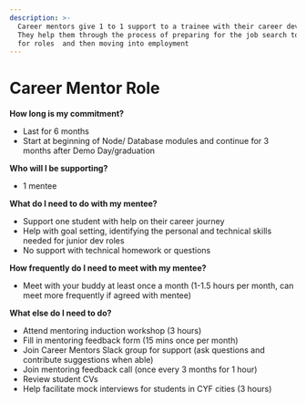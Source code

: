 ```yaml
---
description: >-
  Career mentors give 1 to 1 support to a trainee with their career development.
  They help them through the process of preparing for the job search to applying
  for roles  and then moving into employment
---
```


# Career Mentor Role

**How long is my commitment?**

* Last for 6 months
* Start at beginning of Node/ Database modules and continue for 3 months after Demo Day/graduation 

**Who will I be supporting?**

* 1 mentee

**What do I need to do with my mentee?**

* Support one student with help on their career journey 
* Help with goal setting, identifying the personal and technical skills needed for junior dev roles
* No support with technical homework or questions 

**How frequently do I need to meet with my mentee?**

* Meet with your buddy at least once a month \(1-1.5 hours per month, can meet more frequently if agreed with mentee\)

**What else do I need to do?**

* Attend mentoring induction workshop \(3 hours\) 
* Fill in mentoring feedback form \(15 mins once per month\) 
* Join Career Mentors Slack group for support \(ask questions and contribute suggestions when able\) 
* Join mentoring feedback call \(once every 3 months for 1 hour\)
* Review student CVs
* Help facilitate mock interviews for students in CYF cities \(3 hours\)

